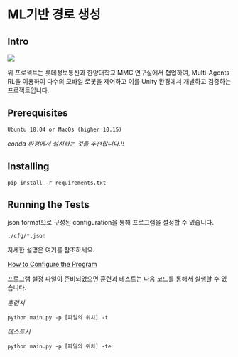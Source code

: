 # ML기반 경로 생성

## Intro

![](./docs/Intro.gif)

위 프로젝트는  롯데정보통신과 한양대학교 MMC 연구실에서 협업하여, Multi-Agents RL을 이용하여  다수의 모바일 로봇을 제어하고 이를  Unity 환경에서 개발하고 검증하는 프로젝트입니다.

## Prerequisites

    Ubuntu 18.04 or MacOs (higher 10.15)

_conda 환경에서 설치하는 것을 추천합니다.!!_

## Installing

    pip install -r requirements.txt

## Running the Tests

json format으로 구성된 configuration을 통해 프로그램을 설정할 수 있습니다.

    ./cfg/*.json

자세한 설명은 여기를 참조하세요.

[How to Configure the Program][configureLink]

[configureLink]:[./docs/configuration.md]

프로그램 설정 파일이 준비되었으면 훈련과 테스트는 다음 코드를 통해서 실행할 수 있습니다.

_훈련시_

    python main.py -p [파일의 위치] -t

_테스트시_

    python main.py -p [파일의 위치] -te
